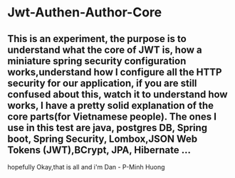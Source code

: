 # Jwt-Authen-Author-Core

## This is an experiment, the purpose is to understand what the core of JWT is, how a miniature spring security configuration works,understand how I configure all the HTTP security for our application, if you are still confused about this, watch it to understand how works, I have a pretty solid explanation of the core parts(for Vietnamese people). The ones I use in this test are java, postgres DB, Spring boot, Spring Security, Lombox,JSON Web Tokens (JWT),BCrypt, JPA, Hibernate ...
hopefully
Okay,that is all and i'm Dan - P-Minh Huong
